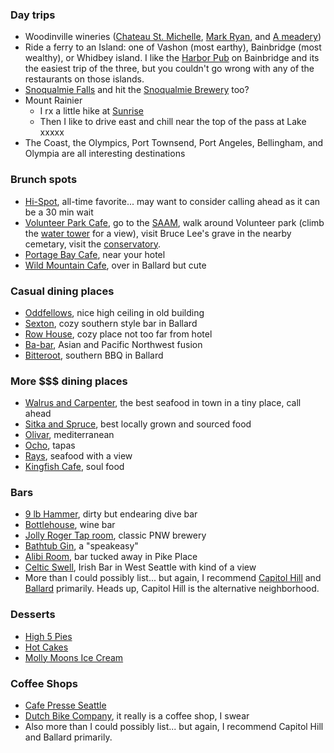 ### Day trips
- Woodinville wineries ([Chateau St. Michelle](http://www.ste-michelle.com/), [Mark Ryan](http://www.markryanwinery.com/), and [A meadery](http://www.skyriverbrewing.com/))
- Ride a ferry to an Island: one of Vashon (most earthy), Bainbridge (most wealthy), or Whidbey island. I like the [Harbor Pub](http://harbourpub.com/) on Bainbridge and its the easiest trip of the three, but you couldn't go wrong with any of the restaurants on those islands.
- [Snoqualmie Falls](http://www.snoqualmiefalls.com/) and hit the [Snoqualmie Brewery](http://fallsbrew.com/) too?
- Mount Rainier 
    - I rx a little hike at [Sunrise](http://www.nps.gov/mora/planyourvisit/sunrise.htm)
    - Then I like to drive east and chill near the top of the pass at Lake xxxxx
- The Coast, the Olympics, Port Townsend, Port Angeles, Bellingham, and Olympia are all interesting destinations

### Brunch spots
- [Hi-Spot](http://www.yelp.com/biz/the-hi-spot-cafe-seattle###query:hi%20spot), all-time favorite... may want to consider calling ahead as it can be a 30 min wait
- [Volunteer Park Cafe](http://www.yelp.com/biz/volunteer-park-cafe-and-marketplace-seattle###query:volunteer%20park%20cafe), go to the [SAAM](http://www.seattleartmuseum.org/visit/visitSAAM.asp), walk around Volunteer park (climb the [water tower](http://www.yelp.com/biz/volunteer-park-water-tower-seattle) for a view), visit Bruce Lee's grave in the nearby cemetary, visit the [conservatory](http://www.yelp.com/biz/volunteer-park-conservatory-seattle).
- [Portage Bay Cafe](http://www.yelp.com/biz/portage-bay-caf%C3%A9-seattle-8), near your hotel
- [Wild Mountain Cafe](http://www.yelp.com/biz/wild-mountain-cafe-seattle###query:wild%20mountain), over in Ballard but cute

### Casual dining places
- [Oddfellows](http://www.yelp.com/biz/oddfellows-cafe-and-bar-seattle###query:Oddfellows%20Cafe%20%26%20Bar), nice high ceiling in old building
- [Sexton](http://www.yelp.com/biz/the-sexton-seattle###query:sexton), cozy southern style bar in Ballard
- [Row House](http://www.yelp.com/biz/row-house-cafe-seattle), cozy place not too far from hotel
- [Ba-bar](http://www.yelp.com/biz/ba-bar-seattle###query:babar%20seattle), Asian and Pacific Northwest fusion
- [Bitteroot](http://www.yelp.com/biz/bitterroot-bbq-seattle###query:Bitterroot%20BBQ), southern BBQ in Ballard

### More $$$ dining places
- [Walrus and Carpenter](http://www.yelp.com/biz/the-walrus-and-the-carpenter-seattle###query:Walrus%20And%20The%20Carpenter), the best seafood in town in a tiny place, call ahead
- [Sitka and Spruce](http://www.yelp.com/biz/sitka-and-spruce-seattle###query:sitka%20and%20spruce), best locally grown and sourced food
- [Olivar](http://www.yelp.com/biz/olivar-seattle-2), mediterranean
- [Ocho](http://www.yelp.com/biz/ocho-seattle###query:ocho), tapas
- [Rays](http://www.yelp.com/biz/rays-caf%C3%A9-seattle-2###query:Rays%20Boathouse%20Cafe%20%26%20Catering), seafood with a view
- [Kingfish Cafe](http://www.yelp.com/biz/the-kingfish-cafe-seattle), soul food

### Bars
- [9 lb Hammer](http://www.yelp.com/biz/9-lb-hammer-seattle), dirty but endearing dive bar
- [Bottlehouse](http://www.yelp.com/biz/bottlehouse-seattle###query:bottle%20house), wine bar
- [Jolly Roger Tap room](http://www.yelp.com/biz/jolly-roger-taproom-seattle), classic PNW brewery
- [Bathtub Gin](http://www.yelp.com/biz/bathtub-gin-and-co-seattle), a "speakeasy"
- [Alibi Room](http://www.yelp.com/biz/alibi-room-seattle), bar tucked away in Pike Place
- [Celtic Swell](http://www.yelp.com/biz/the-celtic-swell-seattle), Irish Bar in West Seattle with kind of a view
- More than I could possibly list... but again, I recommend [Capitol Hill](http://www.yelp.com/search?find_desc=capitol+hill+bars&find_loc=Seattle%2C+WA) and [Ballard](http://www.yelp.com/search?cflt=bars&find_loc=Ballard%2C+Seattle%2C+WA) primarily. Heads up, Capitol Hill is the alternative neighborhood.

### Desserts
- [High 5 Pies](http://www.yelp.com/biz/high-5-pie-seattle-3)
- [Hot Cakes](http://www.yelp.com/biz/hot-cakes-molten-chocolate-cakery-seattle)
- [Molly Moons Ice Cream](http://www.yelp.com/biz/molly-moons-ice-cream-seattle-2###query:mollie%20moons)

### Coffee Shops
- [Cafe Presse Seattle](http://www.yelp.com/biz/caf%C3%A9-presse-seattle-2###query:cafe%20presse)
- [Dutch Bike Company](http://www.yelp.com/biz/dutch-bike-co-seattle-2###query:dutch%20bike%20company), it really is a coffee shop, I swear
- Also more than I could possibly list... but again, I recommend Capitol Hill and Ballard primarily.

